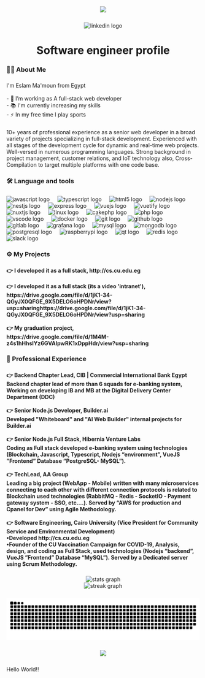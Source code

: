 <div align="center">
  <img height="283" src="https://res.cloudinary.com/practicaldev/image/fetch/s--xG1gcsyJ--/c_imagga_scale,f_auto,fl_progressive,h_420,q_auto,w_1000/https://thepracticaldev.s3.amazonaws.com/i/h68x0up43hmknl5tjcww.jpg"  />
</div>

###

<div align="center">
  <img src="https://img.shields.io/static/v1?message=LinkedIn&logo=linkedin&label=&color=0077B5&logoColor=white&labelColor=&style=for-the-badge" height="25" alt="linkedin logo"  />
</div>

###

<h1 align="center">Software engineer profile</h1>

###

<h3 align="left">🙍‍♂️  About Me</h3>

###

<p align="left">I'm Eslam Ma'moun from Egypt<br><br>- 🔭 I’m working as A full-stack web developer <br>- 📚 I'm currently increasing my skills<br>- ⚡ In my free time I play sports</p>

###

<p align="left">10+ years of professional experience as a senior web developer in a broad variety of projects specializing in full-stack development. Experienced with all stages of the development cycle for dynamic and real-time web projects. Well-versed in numerous programming languages. Strong background in project management, customer relations, and IoT technology also, Cross-Compilation to target multiple platforms with one code base.</p>

###

<h3 align="left">🛠 Language and tools</h3>

###

<div align="left">
  <img src="https://cdn.jsdelivr.net/gh/devicons/devicon/icons/javascript/javascript-original.svg" height="40" alt="javascript logo"  />
  <img width="12" />
  <img src="https://cdn.jsdelivr.net/gh/devicons/devicon/icons/typescript/typescript-original.svg" height="40" alt="typescript logo"  />
  <img width="12" />
  <img src="https://cdn.jsdelivr.net/gh/devicons/devicon/icons/html5/html5-original.svg" height="40" alt="html5 logo"  />
  <img width="12" />
  <img src="https://cdn.jsdelivr.net/gh/devicons/devicon/icons/nodejs/nodejs-original.svg" height="40" alt="nodejs logo"  />
  <img width="12" />
  <img src="https://cdn.jsdelivr.net/gh/devicons/devicon/icons/nestjs/nestjs-plain.svg" height="40" alt="nestjs logo"  />
  <img width="12" />
  <img src="https://cdn.jsdelivr.net/gh/devicons/devicon/icons/express/express-original.svg" height="40" alt="express logo"  />
  <img width="12" />
  <img src="https://cdn.jsdelivr.net/gh/devicons/devicon/icons/vuejs/vuejs-original.svg" height="40" alt="vuejs logo"  />
  <img width="12" />
  <img src="https://cdn.jsdelivr.net/gh/devicons/devicon/icons/vuetify/vuetify-original.svg" height="40" alt="vuetify logo"  />
  <img width="12" />
  <img src="https://cdn.jsdelivr.net/gh/devicons/devicon/icons/nuxtjs/nuxtjs-original.svg" height="40" alt="nuxtjs logo"  />
  <img width="12" />
  <img src="https://cdn.jsdelivr.net/gh/devicons/devicon/icons/linux/linux-original.svg" height="40" alt="linux logo"  />
  <img width="12" />
  <img src="https://cdn.jsdelivr.net/gh/devicons/devicon/icons/cakephp/cakephp-original.svg" height="40" alt="cakephp logo"  />
  <img width="12" />
  <img src="https://cdn.jsdelivr.net/gh/devicons/devicon/icons/php/php-original.svg" height="40" alt="php logo"  />
  <img width="12" />
  <img src="https://cdn.jsdelivr.net/gh/devicons/devicon/icons/vscode/vscode-original.svg" height="40" alt="vscode logo"  />
  <img width="12" />
  <img src="https://cdn.jsdelivr.net/gh/devicons/devicon/icons/docker/docker-original.svg" height="40" alt="docker logo"  />
  <img width="12" />
  <img src="https://cdn.jsdelivr.net/gh/devicons/devicon/icons/git/git-original.svg" height="40" alt="git logo"  />
  <img width="12" />
  <img src="https://cdn.jsdelivr.net/gh/devicons/devicon/icons/github/github-original.svg" height="40" alt="github logo"  />
  <img width="12" />
  <img src="https://cdn.jsdelivr.net/gh/devicons/devicon/icons/gitlab/gitlab-original.svg" height="40" alt="gitlab logo"  />
  <img width="12" />
  <img src="https://cdn.jsdelivr.net/gh/devicons/devicon/icons/grafana/grafana-original.svg" height="40" alt="grafana logo"  />
  <img width="12" />
  <img src="https://cdn.jsdelivr.net/gh/devicons/devicon/icons/mysql/mysql-original.svg" height="40" alt="mysql logo"  />
  <img width="12" />
  <img src="https://cdn.jsdelivr.net/gh/devicons/devicon/icons/mongodb/mongodb-original.svg" height="40" alt="mongodb logo"  />
  <img width="12" />
  <img src="https://cdn.jsdelivr.net/gh/devicons/devicon/icons/postgresql/postgresql-original.svg" height="40" alt="postgresql logo"  />
  <img width="12" />
  <img src="https://cdn.jsdelivr.net/gh/devicons/devicon/icons/raspberrypi/raspberrypi-original.svg" height="40" alt="raspberrypi logo"  />
  <img width="12" />
  <img src="https://cdn.jsdelivr.net/gh/devicons/devicon/icons/qt/qt-original.svg" height="40" alt="qt logo"  />
  <img width="12" />
  <img src="https://cdn.jsdelivr.net/gh/devicons/devicon/icons/redis/redis-original.svg" height="40" alt="redis logo"  />
  <img width="12" />
  <img src="https://cdn.jsdelivr.net/gh/devicons/devicon/icons/slack/slack-original.svg" height="40" alt="slack logo"  />
</div>

###

<h3 align="left">⚙️   My Projects</h3>

###

<h4 align="left">👉 I developed it as a full stack, http://cs.cu.edu.eg<br><br>👉 I developed it as a full stack (its a video 'intranet'), https://drive.google.com/file/d/1jK1-34-QGyJX0QFGE_9X5DELO6oHPDNr/view?usp=sharinghttps://drive.google.com/file/d/1jK1-34-QGyJX0QFGE_9X5DELO6oHPDNr/view?usp=sharing<br><br>👉 My graduation project, <br>https://drive.google.com/file/d/1M4M-z4s1hHhslYz6GVAIpwRK1xDppHdr/view?usp=sharing</h4>

###

<h3 align="left">💎  Professional Experience</h3>

###

<h4 align="left">👉  Backend Chapter Lead, CIB | Commercial International Bank Egypt<br>Backend chapter lead of more than 6 squads for e-banking system, Working on developing IB and MB at the Digital Delivery Center Department (DDC)<br><br>👉  Senior Node.js Developer, Builder.ai<br>Developed "Whiteboard" and "AI Web Builder" internal projects for Builder.ai<br><br>👉  Senior Node.js Full Stack, Hibernia Venture Labs<br>Coding as Full stack developed e-banking system using technologies (Blockchain, Javascript, Typescript, Nodejs “environment”, VueJS ”Frontend” Database “PostgreSQL- MySQL”).<br><br>👉  TechLead, AA Group<br>Leading a big project (WebApp - Mobile) written with many microservices connecting to each other with different connection protocols is related to Blockchain used technologies (RabbitMQ - Redis - SocketIO - Payment gateway system - SSO, etc....). Served by “AWS for production and Cpanel for Dev” using Agile Methodology.<br><br>👉  Software Engineering, Cairo University (Vice President for Community Service and Environmental Development)<br>•Developed http://cs.cu.edu.eg<br>•Founder of the CU Vaccination Campaign for COVID-19, Analysis, design, and coding as Full Stack, used technologies (Nodejs “backend”, VueJS ”Frontend” Database “MySQL”). Served by a Dedicated server using Scrum Methodology.</h4>

###

<div align="center">
  <img src="https://github-readme-stats.vercel.app/api?username=eslamhuseein&hide_title=false&hide_rank=false&show_icons=true&include_all_commits=true&count_private=true&disable_animations=false&theme=dracula&locale=en&hide_border=false&order=1" height="250" alt="stats graph" /> <br>
  <img src="https://streak-stats.demolab.com?user=eslamhuseein&locale=en&mode=daily&theme=dark&hide_border=false&border_radius=5&order=3" height="220" alt="streak graph"  />
</div>

###

<img src="https://raw.githubusercontent.com/eslamhuseein/eslamhuseein/output/snake.svg" alt="Snake animation" />

###

<div align="center">
  <img src="https://profile-counter.glitch.me/eslamhuseein/count.svg?"  />
</div>

###

<p align="left">Hello World!!</p>

###
